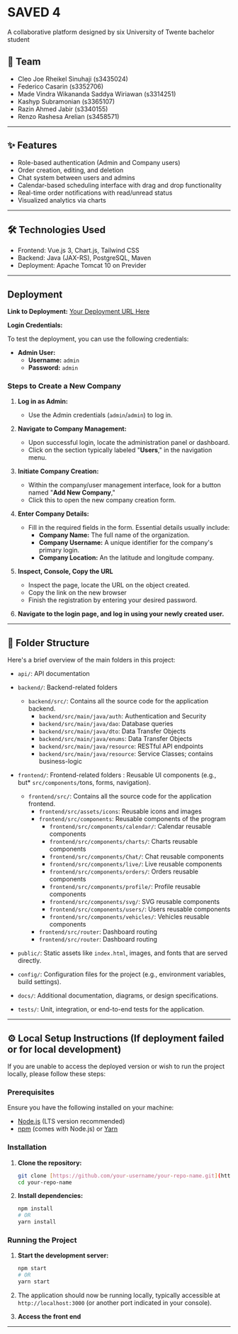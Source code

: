 # SAVED 4

A collaborative platform designed by six University of Twente bachelor student

## 👥 Team

- ⁠Cleo Joe Rheikel Sinuhaji (s3435024)
- ⁠Federico Casarin (s3352706)
- ⁠Made Vindra Wikananda Saddya Wiriawan (s3314251)
- ⁠Kashyp Subramonian (s3365107)
- ⁠Razin Ahmed Jabir (s3340155)
- Renzo Rashesa Arelian (s3458571)

---
## ✨ Features

- Role-based authentication (Admin and Company users)
- Order creation, editing, and deletion
- Chat system between users and admins
- Calendar-based scheduling interface with drag and drop functionality
- Real-time order notifications with read/unread status
- Visualized analytics via charts

---

## 🛠️ Technologies Used

- Frontend: Vue.js 3, Chart.js, Tailwind CSS
- Backend: Java (JAX-RS), PostgreSQL, Maven
- Deployment: Apache Tomcat 10 on Previder

---

## Deployment

**Link to Deployment:** [Your Deployment URL Here](https://your-deployment-url.com)

**Login Credentials:**

To test the deployment, you can use the following credentials:

* **Admin User:**
    * **Username:** `admin`
    * **Password:** `admin`

### Steps to Create a New Company

1.  **Log in as Admin:**
    * Use the Admin credentials (`admin`/`admin`) to log in.

2.  **Navigate to Company Management:**
    * Upon successful login, locate the administration panel or dashboard.
    * Click on the section typically labeled "**Users**,"  in the navigation menu.

3.  **Initiate Company Creation:**
    * Within the company/user management interface, look for a button named "**Add New Company**,"
    * Click this to open the new company creation form.

4.  **Enter Company Details:**
    * Fill in the required fields in the form. Essential details usually include:
        * **Company Name:** The full name of the organization.
        * **Company Username:** A unique identifier for the company's primary login.
        * **Company Location:** An the latitude and longitude company.

5.  **Inspect, Console, Copy the URL**
    * Inspect the page, locate the URL on the object created.
    * Copy the link on the new browser 
    * Finish the registration by entering your desired password.

6. **Navigate to the login page, and log in using your newly created user.**



---

## 📁 Folder Structure

Here's a brief overview of the main folders in this project:
* `api/`: API documentation
* `backend/`: Backend-related folders
    * `backend/src/`: Contains all the source code for the application backend.
        * `backend/src/main/java/auth`: Authentication and Security
        * `backend/src/main/java/dao`: Database queries
        * `backend/src/main/java/dto`: Data Transfer Objects
        * `backend/src/main/java/enums`: Data Transfer Objects
        * `backend/src/main/java/resource`: RESTful API endpoints
        * `backend/src/main/java/resource`: Service Classes; contains business-logic

* `frontend/`: Frontend-related folders
    : Reusable UI components (e.g., but* `src/components/`tons, forms, navigation).
    * `frontend/src/`: Contains all the source code for the application frontend.
        * `frontend/src/assets/icons`: Reusable icons and images
        * `frontend/src/components`: Reusable components  of the program
            * `frontend/src/components/calendar/`: Calendar reusable components
            * `frontend/src/components/charts/`: Charts reusable components
            * `frontend/src/components/Chat/`: Chat reusable components
            * `frontend/src/components/live/`: Live reusable components
            * `frontend/src/components/orders/`: Orders reusable components
            * `frontend/src/components/profile/`: Profile reusable components
            * `frontend/src/components/svg/`: SVG reusable components
            * `frontend/src/components/users/`: Users reusable components
            * `frontend/src/components/vehicles/`: Vehicles reusable components
        * `frontend/src/router`: Dashboard routing
        * `frontend/src/router`: Dashboard routing



* `public/`: Static assets like `index.html`, images, and fonts that are served directly.
* `config/`: Configuration files for the project (e.g., environment variables, build settings).
* `docs/`: Additional documentation, diagrams, or design specifications.
* `tests/`: Unit, integration, or end-to-end tests for the application.

---

## ⚙️ Local Setup Instructions (If deployment failed or for local development)

If you are unable to access the deployed version or wish to run the project locally, please follow these steps:

### Prerequisites

Ensure you have the following installed on your machine:

* [Node.js](https://nodejs.org/en/download/) (LTS version recommended)
* [npm](https://www.npmjs.com/get-npm) (comes with Node.js) or [Yarn](https://yarnpkg.com/getting-started/install)

### Installation

1.  **Clone the repository:**
    ```bash
    git clone [https://github.com/your-username/your-repo-name.git](https://github.com/your-username/your-repo-name.git)
    cd your-repo-name
    ```

2.  **Install dependencies:**
    ```bash
    npm install
    # OR
    yarn install
    ```

### Running the Project

1.  **Start the development server:**
    ```bash
    npm start
    # OR
    yarn start
    ```
2.  The application should now be running locally, typically accessible at `http://localhost:3000` (or another port indicated in your console).

3. **Access the front end**


---